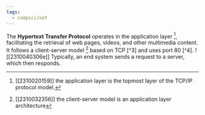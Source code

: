 ```yaml
---
tags:
  - compsci/net
---
```

The **Hypertext Transfer Protocol** operates in the application layer [^1], facilitating the retrieval of web pages, videos, and other multimedia content. It follows a client-server model [^2] based on TCP  [^3] and uses port 80 [^4].
![[2310040306e]]
Typically, an end system sends a request to a server, which then responds.

[^1]: [[2310020159]] the application layer is the topmost layer of the TCP/IP protocol model.
[^2]: [[2310032356]] the client-server model is an application layer architecture